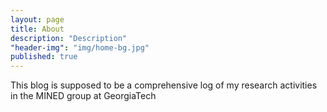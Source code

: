 ```yaml
---
layout: page
title: About
description: "Description"
"header-img": "img/home-bg.jpg"
published: true
---
```




This blog is supposed to be a comprehensive log of my research activities in the MINED group at GeorgiaTech

